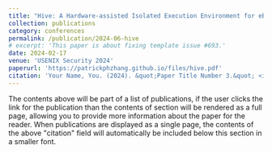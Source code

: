 ```yaml
---
title: "Hive: A Hardware-assisted Isolated Execution Environment for eBPF on AArch64"
collection: publications
category: conferences
permalink: /publication/2024-06-hive
# excerpt: 'This paper is about fixing template issue #693.'
date: 2024-02-17
venue: 'USENIX Security 2024'
paperurl: 'https://patrickphzhang.github.io/files/hive.pdf'
citation: 'Your Name, You. (2024). &quot;Paper Title Number 3.&quot; <i>GitHub Journal of Bugs</i>. 1(3).'
---
```


The contents above will be part of a list of publications, if the user clicks the link for the publication than the contents of section will be rendered as a full page, allowing you to provide more information about the paper for the reader. When publications are displayed as a single page, the contents of the above "citation" field will automatically be included below this section in a smaller font.

